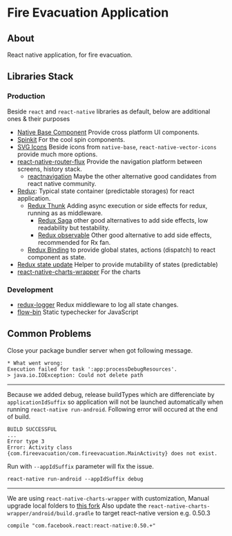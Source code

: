 # Fire Evacuation Application
## About
React native application, for fire evacuation.

## Libraries Stack
### Production
Beside  ```react``` and ```react-native``` libraries as default, below are additional ones & their purposes
+ [Native Base Component](https://nativebase.io/) Provide cross platform UI components.
+ [Spinkit](https://github.com/maxs15/react-native-spinkit) For the cool spin components.
+ [SVG Icons](https://github.com/oblador/react-native-vector-icons) Beside icons from ```native-base```, ```react-native-vector-icons``` provide much more options.
+ [react-native-router-flux](https://github.com/aksonov/react-native-router-flux) Provide the navigation platform between screens,  history stack.
  + [reactnavigation](https://reactnavigation.org/) Maybe the other alternative good candidates from react native community.
+ [Redux](https://redux.js.org/): Typical state container (predictable storages) for react application.
  + [Redux Thunk](https://github.com/gaearon/redux-thunk) Adding async execution or side effects for redux, running as as middleware. 
    + [Redux Saga](https://github.com/redux-saga/redux-saga) other good alternatives to add side effects, low readability but testability.
    + [Redux observable](https://github.com/redux-observable/redux-observable) Other good alternative to add side effects, recommended for Rx fan.
  + [Redux Binding](https://github.com/reactjs/react-redux) to provide global states, actions (dispatch) to react component as state. 
+ [Redux state update](https://github.com/kolodny/immutability-helper) Helper to provide mutability of states (predictable)
+ [react-native-charts-wrapper](https://github.com/wuxudong/react-native-charts-wrapper) For the charts

### Development
+ [redux-logger](https://github.com/evgenyrodionov/redux-logger) Redux middleware to log all state changes.
+ [flow-bin](https://github.com/facebook/flow) Static typechecker for JavaScript

## Common Problems
Close your package bundler server when got following message.
```
* What went wrong:
Execution failed for task ':app:processDebugResources'.
> java.io.IOException: Could not delete path 
```
***
Because we added debug, release buildTypes which are differenciate by ```applicationIdSuffix``` so application will not be launched automatically when running ```react-native run-android```.
Following error will occured at the end of build.
```
BUILD SUCCESSFUL
...
Error type 3
Error: Activity class {com.fireevacuation/com.fireevacuation.MainActivity} does not exist.
```
Run with ```--appIdSuffix``` parameter will fix the issue.
```
react-native run-android --appIdSuffix debug
```
***
We are using ```react-native-charts-wrapper``` with customization,
Manual upgrade local folders to [this fork](https://github.com/justindannguyen/react-native-charts-wrapper)
Also update the ```react-native-charts-wrapper/android/build.gradle``` to target react-native version e.g. 0.50.3
```
compile "com.facebook.react:react-native:0.50.+"
```